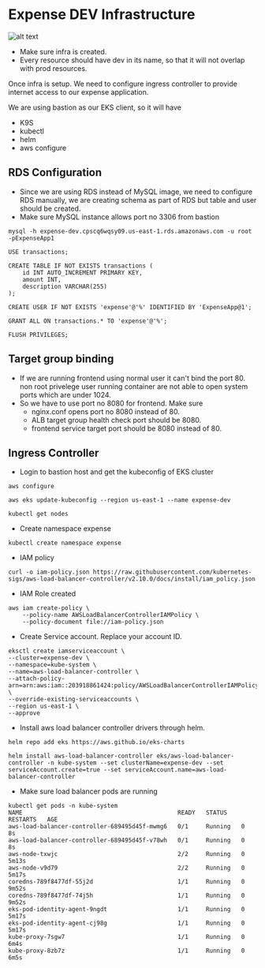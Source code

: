 # Expense DEV Infrastructure

![alt text](expense-infra.svg)

* Make sure infra is created. 
* Every resource should have dev in its name, so that it will not overlap with prod resources.

Once infra is setup. We need to configure ingress controller to provide internet access to our expense application.

We are using bastion as our EKS client, so it will have
* K9S
* kubectl
* helm
* aws configure

## RDS Configuration
* Since we are using RDS instead of MySQL image, we need to configure RDS manually, we are creating schema as part of RDS but table and user should be created.
* Make sure MySQL instance allows port no 3306 from bastion

```
mysql -h expense-dev.cpscq6wqsy09.us-east-1.rds.amazonaws.com -u root -pExpenseApp1
```
```
USE transactions;
```
```
CREATE TABLE IF NOT EXISTS transactions (
    id INT AUTO_INCREMENT PRIMARY KEY,
    amount INT,
    description VARCHAR(255)
);
```
```
CREATE USER IF NOT EXISTS 'expense'@'%' IDENTIFIED BY 'ExpenseApp@1';
```
```
GRANT ALL ON transactions.* TO 'expense'@'%';
```
```
FLUSH PRIVILEGES;
```

## Target group binding
* If we are running frontend using normal user it can't bind the port 80. non root privelege user running container are not able to open system ports which are under 1024.
* So we have to use port no 8080 for frontend. Make sure
    * nginx.conf opens port no 8080 instead of 80.
    * ALB target group health check port should be 8080.
    * frontend service target port should be 8080 instead of 80.

## Ingress Controller

* Login to bastion host and get the kubeconfig of EKS cluster
```
aws configure
```

```
aws eks update-kubeconfig --region us-east-1 --name expense-dev
```

```
kubectl get nodes
```

* Create namespace expense
```
kubectl create namespace expense
```

* IAM policy

```
curl -o iam-policy.json https://raw.githubusercontent.com/kubernetes-sigs/aws-load-balancer-controller/v2.10.0/docs/install/iam_policy.json
```

* IAM Role created
```
aws iam create-policy \
    --policy-name AWSLoadBalancerControllerIAMPolicy \
    --policy-document file://iam-policy.json
```
* Create Service account. Replace your account ID.
```
eksctl create iamserviceaccount \
--cluster=expense-dev \
--namespace=kube-system \
--name=aws-load-balancer-controller \
--attach-policy-arn=arn:aws:iam::203918861424:policy/AWSLoadBalancerControllerIAMPolicy \
--override-existing-serviceaccounts \
--region us-east-1 \
--approve
```

* Install aws load balancer controller drivers through helm.

```
helm repo add eks https://aws.github.io/eks-charts
```

```
helm install aws-load-balancer-controller eks/aws-load-balancer-controller -n kube-system --set clusterName=expense-dev --set serviceAccount.create=true --set serviceAccount.name=aws-load-balancer-controller
```

* Make sure load balancer pods are running

```
kubectl get pods -n kube-system
NAME                                            READY   STATUS    RESTARTS   AGE
aws-load-balancer-controller-689495d45f-mwmg6   0/1     Running   0          8s
aws-load-balancer-controller-689495d45f-v78wh   0/1     Running   0          8s
aws-node-txwjc                                  2/2     Running   0          5m13s
aws-node-v9d79                                  2/2     Running   0          5m17s
coredns-789f8477df-55j2d                        1/1     Running   0          9m52s
coredns-789f8477df-74j5h                        1/1     Running   0          9m52s
eks-pod-identity-agent-9ngdt                    1/1     Running   0          5m17s
eks-pod-identity-agent-cj98g                    1/1     Running   0          5m17s
kube-proxy-7sgw7                                1/1     Running   0          6m4s
kube-proxy-8zb7z                                1/1     Running   0          6m5s
```
